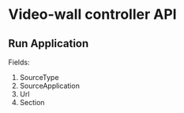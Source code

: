 # Video-wall controller API

## Run Application

Fields:
1. SourceType
2. SourceApplication
3. Url
4. Section